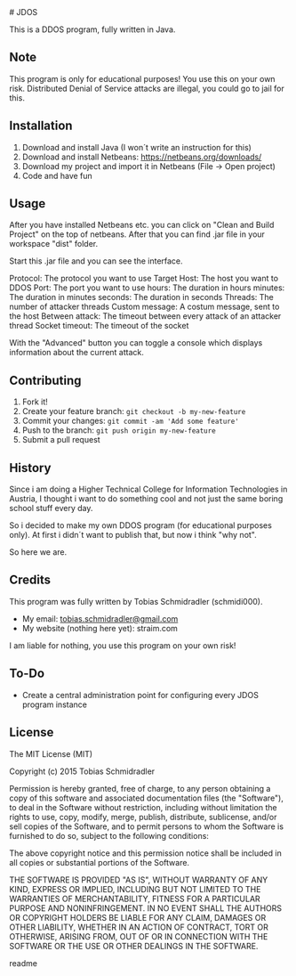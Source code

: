 <snippet>
  <content>
# JDOS

This is a DDOS program, fully written in Java.

## Note

This program is only for educational purposes!
You use this on your own risk. 
Distributed Denial of Service attacks are illegal, you could go to jail for this.


## Installation

1. Download and install Java (I won´t write an instruction for this)
2. Download and install Netbeans: https://netbeans.org/downloads/
3. Download my project and import it in Netbeans (File -> Open project)
4. Code and have fun


## Usage

After you have installed Netbeans etc. you can click on "Clean and Build Project" on the top of netbeans.
After that you can find .jar file in your workspace "dist" folder.

Start this .jar file and you can see the interface.

Protocol: The protocol you want to use
Target Host: The host you want to DDOS
Port: The port you want to use
hours: The duration in hours
minutes: The duration in minutes
seconds: The duration in seconds
Threads: The number of attacker threads
Custom message: A costum message, sent to the host
Between attack: The timeout between every attack of an attacker thread
Socket timeout: The timeout of the socket

With the "Advanced" button you can toggle a console which displays information about the current attack.


## Contributing

1. Fork it!
2. Create your feature branch: `git checkout -b my-new-feature`
3. Commit your changes: `git commit -am 'Add some feature'`
4. Push to the branch: `git push origin my-new-feature`
5. Submit a pull request


## History

Since i am doing a Higher Technical College for Information Technologies in Austria, I thought
i want to do something cool and not just the same boring school stuff every day.

So i decided to make my own DDOS program (for educational purposes only).
At first i didn´t want to publish that, but now i think "why not".

So here we are.


## Credits

This program was fully written by Tobias Schmidradler (schmidi000).

- My email: tobias.schmidradler@gmail.com
- My website (nothing here yet): straim.com

I am liable for nothing, you use this program on your own risk!


## To-Do

 - Create a central administration point for configuring every JDOS program instance


## License



The MIT License (MIT)

Copyright (c) 2015 Tobias Schmidradler

Permission is hereby granted, free of charge, to any person obtaining a copy of this software and associated documentation files (the "Software"), to deal in the Software without restriction, including without limitation the rights to use, copy, modify, merge, publish, distribute, sublicense, and/or sell copies of the Software, and to permit persons to whom the Software is furnished to do so, subject to the following conditions:

The above copyright notice and this permission notice shall be included in all copies or substantial portions of the Software.

THE SOFTWARE IS PROVIDED "AS IS", WITHOUT WARRANTY OF ANY KIND, EXPRESS OR IMPLIED, INCLUDING BUT NOT LIMITED TO THE WARRANTIES OF MERCHANTABILITY, FITNESS FOR A PARTICULAR PURPOSE AND NONINFRINGEMENT. IN NO EVENT SHALL THE AUTHORS OR COPYRIGHT HOLDERS BE LIABLE FOR ANY CLAIM, DAMAGES OR OTHER LIABILITY, WHETHER IN AN ACTION OF CONTRACT, TORT OR OTHERWISE, ARISING FROM, OUT OF OR IN CONNECTION WITH THE SOFTWARE OR THE USE OR OTHER DEALINGS IN THE SOFTWARE.

</content>
  <tabTrigger>readme</tabTrigger>
</snippet>

